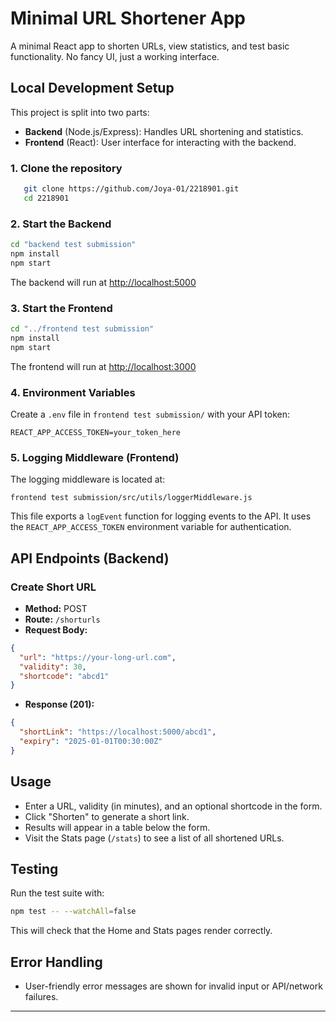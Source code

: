# Minimal URL Shortener App

A minimal React app to shorten URLs, view statistics, and test basic functionality. No fancy UI, just a working interface.

## Local Development Setup

This project is split into two parts:
- **Backend** (Node.js/Express): Handles URL shortening and statistics.
- **Frontend** (React): User interface for interacting with the backend.

### 1. Clone the repository
```sh
   git clone https://github.com/Joya-01/2218901.git
   cd 2218901
```

### 2. Start the Backend
```sh
cd "backend test submission"
npm install
npm start
```
The backend will run at [http://localhost:5000](http://localhost:5000)

### 3. Start the Frontend
```sh
cd "../frontend test submission"
npm install
npm start
```
The frontend will run at [http://localhost:3000](http://localhost:3000)

### 4. Environment Variables
Create a `.env` file in `frontend test submission/` with your API token:
```env
REACT_APP_ACCESS_TOKEN=your_token_here
```

### 5. Logging Middleware (Frontend)
The logging middleware is located at:

```
frontend test submission/src/utils/loggerMiddleware.js
```

This file exports a `logEvent` function for logging events to the API. It uses the `REACT_APP_ACCESS_TOKEN` environment variable for authentication.

## API Endpoints (Backend)

### Create Short URL
- **Method:** POST
- **Route:** `/shorturls`
- **Request Body:**
```json
{
  "url": "https://your-long-url.com",
  "validity": 30,
  "shortcode": "abcd1"
}
```
- **Response (201):**
```json
{
  "shortLink": "https://localhost:5000/abcd1",
  "expiry": "2025-01-01T00:30:00Z"
}
```

## Usage
- Enter a URL, validity (in minutes), and an optional shortcode in the form.
- Click "Shorten" to generate a short link.
- Results will appear in a table below the form.
- Visit the Stats page (`/stats`) to see a list of all shortened URLs.

## Testing
Run the test suite with:
```sh
npm test -- --watchAll=false
```
This will check that the Home and Stats pages render correctly.

## Error Handling
- User-friendly error messages are shown for invalid input or API/network failures.

---
